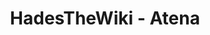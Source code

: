 ---
layout: layout-page.njk
title: HadesTheWiki - Atena
description: Página de Atena de HadesTheWiki
---